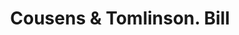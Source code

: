 ---
doi: 10.7916/D8G74RSQ
date_other: '1880'
date_other_textual: 1880-1889
form: printed ephemera
genre:
- Invoices
name:
- Cousens & Tomlinson
object_in_context_url: https://biggert.cul.columbia.edu/items/view/ave_biggert_00583
subject_hierarchical_geographic:
- Portland, Maine, United States
subject_name:
- Cousens & Tomlinson
title: Cousens & Tomlinson. Bill
sort_title: Cousens & Tomlinson. Bill
call_number: ave_biggert_00583
coordinates:
- 43.666666666666664,-70.26666666666667
pid: ave_biggert_00583
identifiers: ave_biggert_00583
thumbnail: https://derivativo-3.library.columbia.edu/iiif/2/ldpd:343812/full/!256,256/0/native.jpg
permalink: /biggert/ave_biggert_00583/
layout: iiif-image-page
---